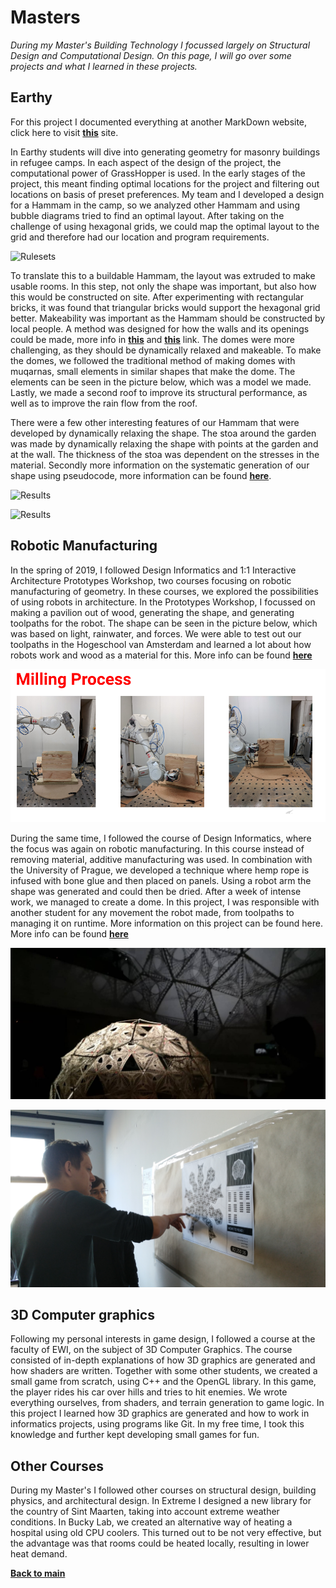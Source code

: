 # Masters

_During my Master's Building Technology I focussed largely on Structural Design and Computational Design. On this page, I will go over some projects and what I learned in these projects._

## Earthy

For this project I documented everything at another MarkDown website, click here to visit [**this**](https://rickvandijk1.github.io/Earthy/) site. 

In Earthy students will dive into generating geometry for masonry buildings in refugee camps. In each aspect of the design of the project, the computational power of GrassHopper is used. In the early stages of the project, this meant finding optimal locations for the project and filtering out locations on basis of preset preferences. My team and I developed a design for a Hammam in the camp, so we analyzed other Hammam and using bubble diagrams tried to find an optimal layout. After taking on the challenge of using hexagonal grids, we could map the optimal layout to the grid and therefore had our location and program requirements.

![Rulesets](https://github.com/RickvanDijk1/PortFolio/blob/gh-pages/assets/img/Ruleset-Gif.gif?raw=true "Ruleset-Gif")

To translate this to a buildable Hammam, the layout was extruded to make usable rooms. In this step, not only the shape was important, but also how this would be constructed on site. After experimenting with rectangular bricks, it was found that triangular bricks would support the hexagonal grid better. Makeability was important as the Hammam should be constructed by local people. A method was designed for how the walls and its openings could be made, more info in [**this**](https://rickvandijk1.github.io/Earthy/walls/) and [**this**](https://rickvandijk1.github.io/Earthy/openings/) link. The domes were more challenging, as they should be dynamically relaxed and makeable. To make the domes, we followed the traditional method of making domes with muqarnas, small elements in similar shapes that make the dome. The elements can be seen in the picture below, which was a model we made. Lastly, we made a second roof to improve its structural performance, as well as to improve the rain flow from the roof. 

There were a few other interesting features of our Hammam that were developed by dynamically relaxing the shape. The stoa around the garden was made by dynamically relaxing the shape with points at the garden and at the wall. The thickness of the stoa was dependent on the stresses in the material. Secondly more information on the systematic generation of our shape using pseudocode, more information can be found [**here**](https://rickvandijk1.github.io/Earthy/forming/).

![Results](https://github.com/RickvanDijk1/PortFolio/blob/gh-pages/assets/img/Hammam1.jpg?raw=true "Hammam")

![Results](https://github.com/RickvanDijk1/PortFolio/blob/gh-pages/assets/img/section_hammam1.jpg?raw=true "Hammam section")

## Robotic Manufacturing

In the spring of 2019, I followed Design Informatics and 1:1 Interactive Architecture Prototypes Workshop, two courses focusing on robotic manufacturing of geometry. In these courses, we explored the possibilities of using robots in architecture. In the Prototypes Workshop, I focussed on making a pavilion out of wood, generating the shape, and generating toolpaths for the robot. The shape can be seen in the picture below, which was based on light, rainwater, and forces. We were able to test out our toolpaths in the Hogeschool van Amsterdam and learned a lot about how robots work and wood as a material for this. More info can be found [**here**](http://100ybp.roboticbuilding.eu/index.php/Msc2G2:Main)

![Results](https://github.com/RickvanDijk1/PortFolio/blob/gh-pages/assets/img/Wood.png?raw=true "Wood")

During the same time, I followed the course of Design Informatics, where the focus was again on robotic manufacturing. In this course instead of removing material, additive manufacturing was used. In combination with the University of Prague, we developed a technique where hemp rope is infused with bone glue and then placed on panels. Using a robot arm the shape was generated and could then be dried. After a week of intense work, we managed to create a dome. In this project, I was responsible with another student for any movement the robot made, from toolpaths to managing it on runtime. More information on this project can be found here. More info can be found [**here**](https://tudelftaet.wordpress.com/2019/04/12/dreamcatcher-pavilion-unveiled/?fbclid=IwAR1C8cO_yEERQ9zClqRViW4g9BaVEHM7qKbFZeLZ_iMqZviT2Gz4BRT33oE)

![Results](https://github.com/RickvanDijk1/PortFolio/blob/gh-pages/assets/img/Dreamcatcher.jpg?raw=true "Dream")

![Results](https://github.com/RickvanDijk1/PortFolio/blob/gh-pages/assets/img/Dreamcatcherme.jpg?raw=true "Dream")

## 3D Computer graphics

Following my personal interests in game design, I followed a course at the faculty of EWI, on the subject of 3D Computer Graphics. The course consisted of in-depth explanations of how 3D graphics are generated and how shaders are written. Together with some other students, we created a small game from scratch, using C++ and the OpenGL library. In this game, the player rides his car over hills and tries to hit enemies. We wrote everything ourselves, from shaders, and terrain generation to game logic. In this project I learned how 3D graphics are generated and how to work in informatics projects, using programs like Git. In my free time, I took this knowledge and further kept developing small games for fun.

## Other Courses

During my Master's I followed other courses on structural design, building physics, and architectural design. In Extreme I designed a new library for the country of Sint Maarten, taking into account extreme weather conditions. In Bucky Lab, we created an alternative way of heating a hospital using old CPU coolers. This turned out to be not very effective, but the advantage was that rooms could be heated locally, resulting in lower heat demand. 

[**Back to main**](https://rickvandijk1.github.io/PortFolio)
